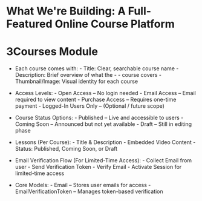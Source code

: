 # What We're Building: A Full-Featured Online Course Platform

# 3Courses Module

- Each course comes with:
        -  Title: Clear, searchable course name
        - Description: Brief overview of what the - - course covers
        - Thumbnail/Image: Visual identity for each course

- Access Levels:
        - Open Access – No login needed
        - Email Access – Email required to view content
        - Purchase Access – Requires one-time payment
        - Logged-In Users Only – (Optional / future scope)

- Course Status Options:
        - Published – Live and accessible to users
        - Coming Soon – Announced but not yet available
        - Draft – Still in editing phase

- Lessons (Per Course):
        - Title & Description
        - Embedded Video Content
        - Status: Published, Coming Soon, or Draft

- Email Verification Flow (For Limited-Time Access):
        - Collect Email from user
        - Send Verification Token
        - Verify Email
        - Activate Session for limited-time access

- Core Models:
        - Email – Stores user emails for access
        - EmailVerificationToken – Manages token-based verification